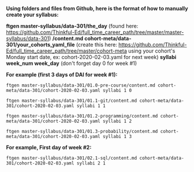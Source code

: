 **Using folders and files from Github, here is the format of how to manually create your syllabus:**


**ftgen master-syllabus/data-301/the_day** (found here: https://github.com/Thinkful-Ed/full_time_career_path/tree/master/master-syllabus/data-301) **/content.md cohort-meta/data-301/your_cohorts_yaml_file** (create this here: https://github.com/Thinkful-Ed/full_time_career_path/tree/master/cohort-meta using your cohort's Monday start date, ex: cohort-2020-02-03.yaml for next week) **syllabi week_num week_day** (don't forget day 0 for week #1)

**For example (first 3 days of DAI for week #1):**

```
ftgen master-syllabus/data-301/01.0-pre-course/content.md cohort-meta/data-301/cohort-2020-02-03.yaml syllabi 1 0

ftgen master-syllabus/data-301/01.1-git/content.md cohort-meta/data-301/cohort-2020-02-03.yaml syllabi 1 1

ftgen master-syllabus/data-301/01.2-programming/content.md cohort-meta/data-301/cohort-2020-02-03.yaml syllabi 1 2

ftgen master-syllabus/data-301/01.3-probability/content.md cohort-meta/data-301/cohort-2020-02-03.yaml syllabi 1 3
```

**For example, First day of week #2:**

```
ftgen master-syllabus/data-301/02.1-sql/content.md cohort-meta/data-301/cohort-2020-02-03.yaml syllabi 2 1
```